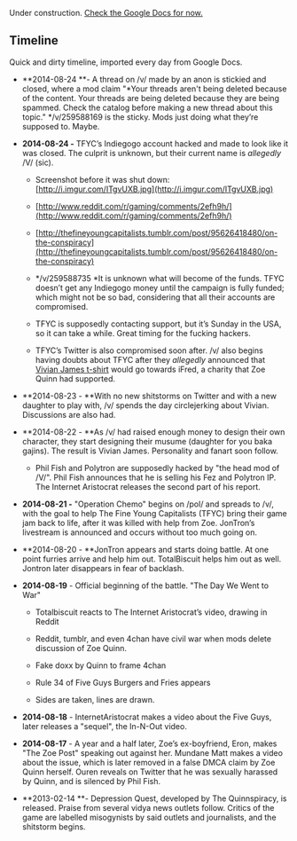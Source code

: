 Under construction. [Check the Google Docs for now.](https://docs.google.com/document/d/1SMLKR0jXRxvaBcug-inONGFR5GCJk9nyqksaLAGdPVw/edit)

## Timeline

Quick and dirty timeline, imported every day from Google Docs.

* **2014-08-24 **- A thread on /v/ made by an anon is stickied and closed, where a mod claim "*Your threads aren't being deleted because of the content. Your threads are being deleted because they are being spammed. Check the catalog before making a new thread about this topic."  */v/259588169 is the sticky. Mods just doing what they’re supposed to. Maybe.

* **2014-08-24 -** TFYC’s Indiegogo account hacked and made to look like it was closed. The culprit is unknown, but their current name is *allegedly* /V/ (sic).

    * Screenshot before it was shut down: [http://i.imgur.com/ITgvUXB.jpg](http://i.imgur.com/ITgvUXB.jpg)

    * [http://www.reddit.com/r/gaming/comments/2efh9h/](http://www.reddit.com/r/gaming/comments/2efh9h/)

    * [http://thefineyoungcapitalists.tumblr.com/post/95626418480/on-the-conspiracy](http://thefineyoungcapitalists.tumblr.com/post/95626418480/on-the-conspiracy)

    * */v/259588735 *It is unknown what will become of the funds. TFYC doesn’t get any Indiegogo money until the campaign is fully funded; which might not be so bad, considering that all their accounts are compromised. 

    * TFYC is supposedly contacting support, but it’s Sunday in the USA, so it can take a while. Great timing for the fucking hackers.

    * TFYC’s Twitter is also compromised soon after. /v/ also begins having doubts about TFYC after they *allegedly* announced that [Vivian James t-shirt](http://i0.kym-cdn.com/photos/images/original/000/817/256/b98.jpg) would go towards iFred, a charity that Zoe Quinn had supported. 

* **2014-08-23 - **With no new shitstorms on Twitter and with a new daughter to play with, /v/ spends the day circlejerking about Vivian. Discussions are also had.

* **2014-08-22 - **As /v/ had raised enough money to design their own character, they start designing their musume (daughter for you baka gajins). The result is Vivian James. Personality and fanart soon follow. 

    * Phil Fish and Polytron are supposedly hacked by "the head mod of /V/". Phil Fish announces that he is selling his Fez and Polytron IP. The Internet Aristocrat releases the second part of his report.

* **2014-08-21 -** "Operation Chemo" begins on /pol/ and spreads to /v/, with the goal to help The Fine Young Capitalists (TFYC) bring their game jam back to life, after it was killed with help from Zoe. JonTron’s livestream is announced and occurs without too much going on.

* **2014-08-20 - **JonTron appears and starts doing battle. At one point furries arrive and help him out. TotalBiscuit helps him out as well. Jontron later disappears in fear of backlash.

* **2014-08-19** - Official beginning of the battle. "The Day We Went to War"

    * Totalbiscuit reacts to The Internet Aristocrat’s video, drawing in Reddit

    * Reddit, tumblr, and even 4chan have civil war when mods delete discussion of Zoe Quinn.

    * Fake doxx by Quinn to frame 4chan

    * Rule 34 of Five Guys Burgers and Fries appears

    * Sides are taken, lines are drawn.

* **2014-08-18** - InternetAristocrat makes a video about the Five Guys, later releases a "sequel", the In-N-Out video.

* **2014-08-17** - A year and a half later, Zoe’s ex-boyfriend, Eron, makes "The Zoe Post" speaking out against her. Mundane Matt makes a video about the issue, which is later removed in a false DMCA claim by Zoe Quinn herself. Ouren reveals on Twitter that he was sexually harassed by Quinn, and is silenced by Phil Fish.

* **2013-02-14 **- Depression Quest, developed by The Quinnspiracy, is released. Praise from several vidya news outlets follow. Critics of the game are labelled misogynists by said outlets and journalists, and the shitstorm begins.